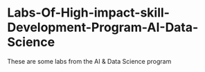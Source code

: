 # Labs-Of-High-impact-skill-Development-Program-AI-Data-Science
These are some labs from the AI &amp; Data Science program
